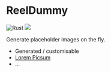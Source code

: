 # ReelDummy


![Rust](https://github.com/rsouth/lp-rs/workflows/Rust/badge.svg)
![](https://img.shields.io/github/languages/code-size/rsouth/ReelDummy)


Generate placeholder images on the fly.

 - Generated / customisable
 - [Lorem Picsum](https://picsum.photos/)
 - ...
